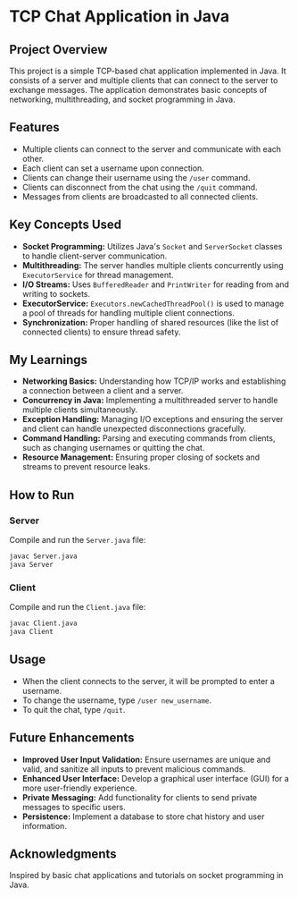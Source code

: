 
# TCP Chat Application in Java

## Project Overview

This project is a simple TCP-based chat application implemented in Java. It consists of a server and multiple clients that can connect to the server to exchange messages. The application demonstrates basic concepts of networking, multithreading, and socket programming in Java.

## Features

- Multiple clients can connect to the server and communicate with each other.
- Each client can set a username upon connection.
- Clients can change their username using the `/user` command.
- Clients can disconnect from the chat using the `/quit` command.
- Messages from clients are broadcasted to all connected clients.

## Key Concepts Used

- **Socket Programming:** Utilizes Java's `Socket` and `ServerSocket` classes to handle client-server communication.
- **Multithreading:** The server handles multiple clients concurrently using `ExecutorService` for thread management.
- **I/O Streams:** Uses `BufferedReader` and `PrintWriter` for reading from and writing to sockets.
- **ExecutorService:** `Executors.newCachedThreadPool()` is used to manage a pool of threads for handling multiple client connections.
- **Synchronization:** Proper handling of shared resources (like the list of connected clients) to ensure thread safety.

## My Learnings

- **Networking Basics:** Understanding how TCP/IP works and establishing a connection between a client and a server.
- **Concurrency in Java:** Implementing a multithreaded server to handle multiple clients simultaneously.
- **Exception Handling:** Managing I/O exceptions and ensuring the server and client can handle unexpected disconnections gracefully.
- **Command Handling:** Parsing and executing commands from clients, such as changing usernames or quitting the chat.
- **Resource Management:** Ensuring proper closing of sockets and streams to prevent resource leaks.

## How to Run

### Server

Compile and run the `Server.java` file:
```sh
javac Server.java
java Server
```

### Client

Compile and run the `Client.java` file:
```sh
javac Client.java
java Client
```

## Usage

- When the client connects to the server, it will be prompted to enter a username.
- To change the username, type `/user new_username`.
- To quit the chat, type `/quit`.

## Future Enhancements

- **Improved User Input Validation:** Ensure usernames are unique and valid, and sanitize all inputs to prevent malicious commands.
- **Enhanced User Interface:** Develop a graphical user interface (GUI) for a more user-friendly experience.
- **Private Messaging:** Add functionality for clients to send private messages to specific users.
- **Persistence:** Implement a database to store chat history and user information.

## Acknowledgments

Inspired by basic chat applications and tutorials on socket programming in Java.
